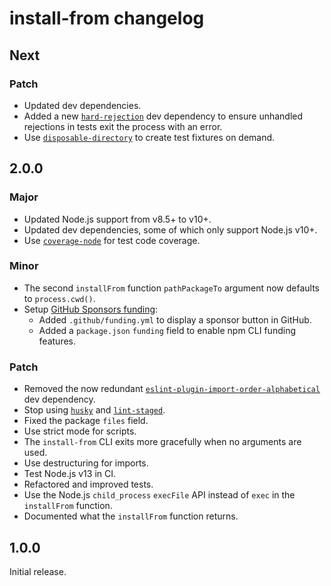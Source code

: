 # install-from changelog

## Next

### Patch

- Updated dev dependencies.
- Added a new [`hard-rejection`](https://npm.im/hard-rejection) dev dependency to ensure unhandled rejections in tests exit the process with an error.
- Use [`disposable-directory`](https://npm.im/disposable-directory) to create test fixtures on demand.

## 2.0.0

### Major

- Updated Node.js support from v8.5+ to v10+.
- Updated dev dependencies, some of which only support Node.js v10+.
- Use [`coverage-node`](https://npm.im/coverage-node) for test code coverage.

### Minor

- The second `installFrom` function `pathPackageTo` argument now defaults to `process.cwd()`.
- Setup [GitHub Sponsors funding](https://github.com/sponsors/jaydenseric):
  - Added `.github/funding.yml` to display a sponsor button in GitHub.
  - Added a `package.json` `funding` field to enable npm CLI funding features.

### Patch

- Removed the now redundant [`eslint-plugin-import-order-alphabetical`](https://npm.im/eslint-plugin-import-order-alphabetical) dev dependency.
- Stop using [`husky`](https://npm.im/husky) and [`lint-staged`](https://npm.im/lint-staged).
- Fixed the package `files` field.
- Use strict mode for scripts.
- The `install-from` CLI exits more gracefully when no arguments are used.
- Use destructuring for imports.
- Test Node.js v13 in CI.
- Refactored and improved tests.
- Use the Node.js `child_process` `execFile` API instead of `exec` in the `installFrom` function.
- Documented what the `installFrom` function returns.

## 1.0.0

Initial release.
